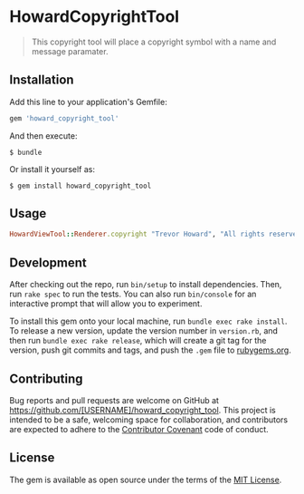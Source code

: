 # HowardCopyrightTool

> This copyright tool will place a copyright symbol with a name and message paramater.

## Installation

Add this line to your application's Gemfile:

```ruby
gem 'howard_copyright_tool'
```

And then execute:

    $ bundle

Or install it yourself as:

    $ gem install howard_copyright_tool

## Usage

```ruby
HowardViewTool::Renderer.copyright "Trevor Howard", "All rights reserved"
```

## Development

After checking out the repo, run `bin/setup` to install dependencies. Then, run `rake spec` to run the tests. You can also run `bin/console` for an interactive prompt that will allow you to experiment.

To install this gem onto your local machine, run `bundle exec rake install`. To release a new version, update the version number in `version.rb`, and then run `bundle exec rake release`, which will create a git tag for the version, push git commits and tags, and push the `.gem` file to [rubygems.org](https://rubygems.org).

## Contributing

Bug reports and pull requests are welcome on GitHub at https://github.com/[USERNAME]/howard_copyright_tool. This project is intended to be a safe, welcoming space for collaboration, and contributors are expected to adhere to the [Contributor Covenant](http://contributor-covenant.org) code of conduct.


## License

The gem is available as open source under the terms of the [MIT License](http://opensource.org/licenses/MIT).


